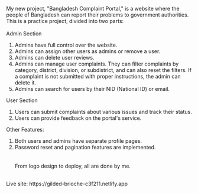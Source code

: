 My new project, "Bangladesh Complaint Portal," is a website where the people of Bangladesh can report their problems to government authorities. This is a practice project, divided into two parts:
<br> <br>
Admin Section
<br>
1. Admins have full control over the website. <br>
2. Admins can assign other users as admins or remove a user. <br>
3. Admins can delete user reviews. <br>
4. Admins can manage user complaints. They can filter complaints by category, district, division, or subdistrict, and can also reset the filters. If a complaint is not submitted with proper instructions, the admin can delete it. <br>
5. Admins can search for users by their NID (National ID) or email. <br>

User Section
<br>
1. Users can submit complaints about various issues and track their status. <br>
2. Users can provide feedback on the portal's service. <br>

Other Features: <br>
1. Both users and admins have separate profile pages. <br>
2. Password reset and pagination features are implemented. <br>
<br><br>
From logo design to deploy, all are done by me.
<br>
Live site: https://gilded-brioche-c3f211.netlify.app
